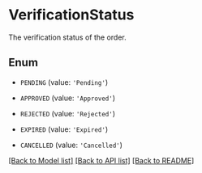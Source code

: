 # VerificationStatus

The verification status of the order.

## Enum

* `PENDING` (value: `'Pending'`)

* `APPROVED` (value: `'Approved'`)

* `REJECTED` (value: `'Rejected'`)

* `EXPIRED` (value: `'Expired'`)

* `CANCELLED` (value: `'Cancelled'`)

[[Back to Model list]](../README.md#documentation-for-models) [[Back to API list]](../README.md#documentation-for-api-endpoints) [[Back to README]](../README.md)


